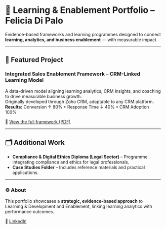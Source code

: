 # 💼 Learning & Enablement Portfolio – Felicia Di Palo

Evidence-based frameworks and learning programmes designed to connect **learning, analytics, and business enablement** — with measurable impact.

---

## 📘 Featured Project
### Integrated Sales Enablement Framework – CRM-Linked Learning Model
A data-driven model aligning learning analytics, CRM insights, and coaching to drive measurable business growth.  
Originally developed through Zoho CRM, adaptable to any CRM platform.  
**Results:** Conversion ↑ 80% • Response Time ↓ 40% • CRM Adoption 100%

📄 [View the full framework (PDF)](Integrated_Sales_Enablement_Framework.pdf)

---

## 🗂 Additional Work
- **Compliance & Digital Ethics Diploma (Legal Sector)** – Programme integrating compliance and ethics for legal professionals.  
- **Case Studies Folder** – Includes reference materials and practical applications.

---

### ⚙️ About
This portfolio showcases a **strategic, evidence-based approach** to Learning & Development and Enablement, linking learning analytics with performance outcomes.

📧 [LinkedIn](https://www.linkedin.com/in/feliciadipalo/)

